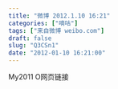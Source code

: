 ```yaml
---
title: "微博 2012.1.10 16:21"
categories: ["嘀咕"]
tags: ["来自微博 weibo.com"]
draft: false
slug: "Q3CSn1"
date: "2012-01-10 16:21:00"
---
```


<p>My2011 O网页链接 ​​​​</p>
